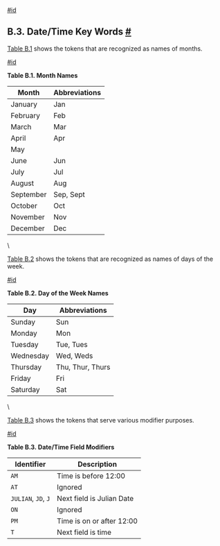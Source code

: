[#id](#DATETIME-KEYWORDS)

## B.3. Date/Time Key Words [#](#DATETIME-KEYWORDS)

[Table B.1](datetime-keywords#DATETIME-MONTH-TABLE) shows the tokens that are recognized as names of months.

[#id](#DATETIME-MONTH-TABLE)

**Table B.1. Month Names**

| Month     | Abbreviations |
| --------- | ------------- |
| January   | Jan           |
| February  | Feb           |
| March     | Mar           |
| April     | Apr           |
| May       |               |
| June      | Jun           |
| July      | Jul           |
| August    | Aug           |
| September | Sep, Sept     |
| October   | Oct           |
| November  | Nov           |
| December  | Dec           |

\


[Table B.2](datetime-keywords#DATETIME-DOW-TABLE) shows the tokens that are recognized as names of days of the week.

[#id](#DATETIME-DOW-TABLE)

**Table B.2. Day of the Week Names**

| Day       | Abbreviations    |
| --------- | ---------------- |
| Sunday    | Sun              |
| Monday    | Mon              |
| Tuesday   | Tue, Tues        |
| Wednesday | Wed, Weds        |
| Thursday  | Thu, Thur, Thurs |
| Friday    | Fri              |
| Saturday  | Sat              |

\


[Table B.3](datetime-keywords#DATETIME-MOD-TABLE) shows the tokens that serve various modifier purposes.

[#id](#DATETIME-MOD-TABLE)

**Table B.3. Date/Time Field Modifiers**

| Identifier          | Description               |
| ------------------- | ------------------------- |
| `AM`                | Time is before 12:00      |
| `AT`                | Ignored                   |
| `JULIAN`, `JD`, `J` | Next field is Julian Date |
| `ON`                | Ignored                   |
| `PM`                | Time is on or after 12:00 |
| `T`                 | Next field is time        |